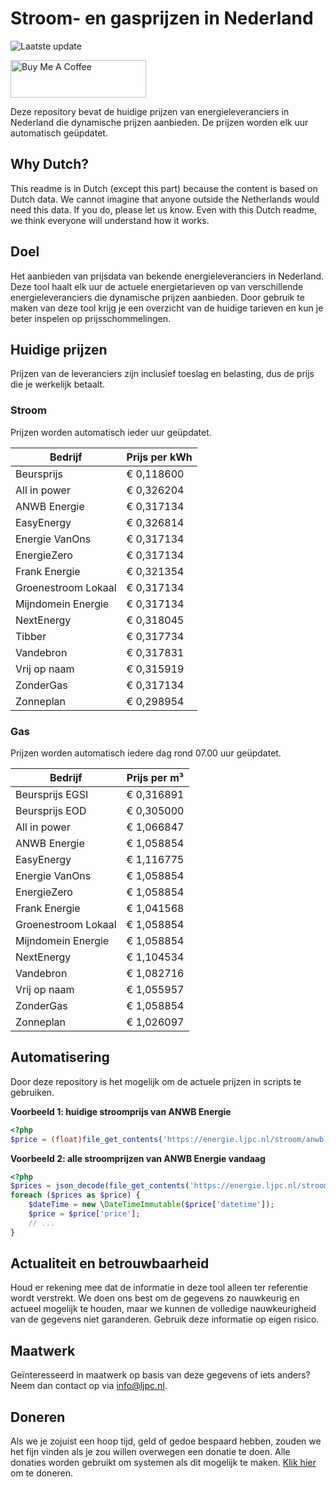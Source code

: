 # Stroom- en gasprijzen in Nederland

![Laatste update](https://img.shields.io/badge/laatste%20update-2023--05--13%2020%3A00%20CET-brightgreen)

<a href="https://www.buymeacoffee.com/Lars-" target="_blank"><img src="https://cdn.buymeacoffee.com/buttons/v2/default-orange.png" alt="Buy Me A Coffee" height="60" style="height: 60px !important;width: 217px !important;" ></a>

Deze repository bevat de huidige prijzen van energieleveranciers in Nederland die dynamische prijzen aanbieden. De prijzen worden elk uur automatisch geüpdatet.

## Why Dutch?

This readme is in Dutch (except this part) because the content is based on Dutch data. We cannot imagine that anyone outside the Netherlands would need this data. If you do, please let us know. Even with this Dutch readme, we think
everyone will understand how it works.

## Doel

Het aanbieden van prijsdata van bekende energieleveranciers in Nederland. Deze tool haalt elk uur de actuele energietarieven op van verschillende energieleveranciers die dynamische prijzen aanbieden. Door gebruik te maken van deze tool
krijg je een overzicht van de huidige tarieven en kun je beter inspelen op prijsschommelingen.

## Huidige prijzen

Prijzen van de leveranciers zijn inclusief toeslag en belasting, dus de prijs die je werkelijk betaalt.

### Stroom

Prijzen worden automatisch ieder uur geüpdatet.

 Bedrijf | Prijs per kWh 
---------|---------------
Beursprijs | € 0,118600
All in power | € 0,326204
ANWB Energie | € 0,317134
EasyEnergy | € 0,326814
Energie VanOns | € 0,317134
EnergieZero | € 0,317134
Frank Energie | € 0,321354
Groenestroom Lokaal | € 0,317134
Mijndomein Energie | € 0,317134
NextEnergy | € 0,318045
Tibber | € 0,317734
Vandebron | € 0,317831
Vrij op naam | € 0,315919
ZonderGas | € 0,317134
Zonneplan | € 0,298954


### Gas

Prijzen worden automatisch iedere dag rond 07.00 uur geüpdatet.

 Bedrijf | Prijs per m³ 
---------|--------------
Beursprijs EGSI | € 0,316891
Beursprijs EOD | € 0,305000
All in power | € 1,066847
ANWB Energie | € 1,058854
EasyEnergy | € 1,116775
Energie VanOns | € 1,058854
EnergieZero | € 1,058854
Frank Energie | € 1,041568
Groenestroom Lokaal | € 1,058854
Mijndomein Energie | € 1,058854
NextEnergy | € 1,104534
Vandebron | € 1,082716
Vrij op naam | € 1,055957
ZonderGas | € 1,058854
Zonneplan | € 1,026097


## Automatisering

Door deze repository is het mogelijk om de actuele prijzen in scripts te gebruiken.

**Voorbeeld 1: huidige stroomprijs van ANWB Energie**

```php
<?php
$price = (float)file_get_contents('https://energie.ljpc.nl/stroom/anwb-energie-nu.txt');

```

**Voorbeeld 2: alle stroomprijzen van ANWB Energie vandaag**

```php
<?php
$prices = json_decode(file_get_contents('https://energie.ljpc.nl/stroom/all-in-power-vandaag.json'),true);
foreach ($prices as $price) {
    $dateTime = new \DateTimeImmutable($price['datetime']);
    $price = $price['price'];
    // ...
}
```

## Actualiteit en betrouwbaarheid

Houd er rekening mee dat de informatie in deze tool alleen ter referentie wordt verstrekt. We doen ons best om de gegevens zo nauwkeurig en actueel mogelijk te houden, maar we kunnen de volledige nauwkeurigheid van de gegevens niet
garanderen. Gebruik deze informatie op eigen risico.

## Maatwerk

Geïnteresseerd in maatwerk op basis van deze gegevens of iets anders? Neem dan contact op
via [info@ljpc.nl](mailto:info@ljpc.nl?subject=Energie%20prijzen).

## Doneren

Als we je zojuist een hoop tijd, geld of gedoe bespaard hebben, zouden we het fijn vinden als je zou willen overwegen een
donatie te doen. Alle donaties worden gebruikt om systemen als dit mogelijk te
maken. [Klik hier](https://www.buymeacoffee.com/Lars-) om te doneren.
